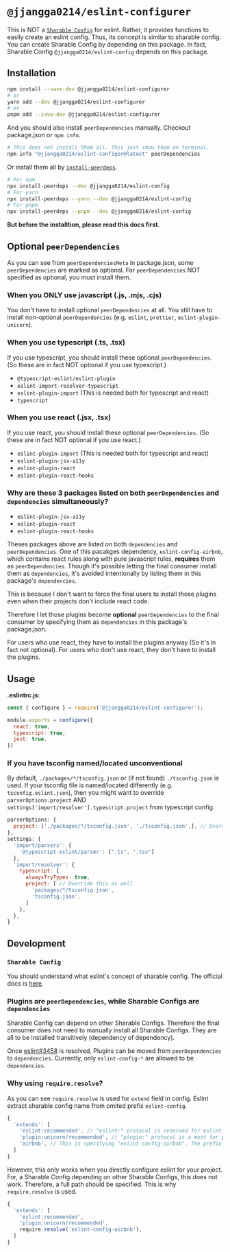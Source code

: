 # `@jjangga0214/eslint-configurer`

This is NOT a [`Sharable Config`](https://eslint.org/docs/latest/developer-guide/shareable-configs) for eslint.
Rather, it provides functions to easily create an eslint config.
Thus, its concept is similar to sharable config.
You can create Sharable Config by depending on this package.
In fact, Sharable Config `@jjangga0214/eslint-config` depends on this package.

## Installation

```sh
npm install --save-dev @jjangga0214/eslint-configurer
# or
yarn add --dev @jjangga0214/eslint-configurer
# or
pnpm add --save-dev @jjangga0214/eslint-configurer
```

And you should also install `peerDependencies` manually.
Checkout package.json or `npm info`.

```sh
# This does not install them all. This just show them on terminal.
npm info "@jjangga0214/eslint-configer@latest" peerDependencies
```

Or install them all by [`install-peerdeps`](https://openbase.com/js/install-peerdeps/documentation).

```sh
# For npm
npx install-peerdeps --dev @jjangga0214/eslint-config
# For yarn
npx install-peerdeps --yarn --dev @jjangga0214/eslint-config
# For pnpm
npx install-peerdeps --pnpm --dev @jjangga0214/eslint-config
```

**But before the installtion, please read this docs first.**

## Optional `peerDependencies`

As you can see from `peerDependenciesMeta` in package.json, some `peerDependencies` are marked as optional. For `peerDependencies` NOT specified as optional, you must install them.

### When you ONLY use javascript (.js, .mjs, .cjs)

You don't have to install optional `peerDependencies` at all.
You still have to install non-optional `peerDependencies` (e.g. `eslint`, `prettier`, `eslint-plugin-unicorn`).

### When you use typescript (.ts, .tsx)

If you use typescript, you should install these optional `peerDependencies`.
(So these are in fact NOT optional if you use typescript.)

- `@typescript-eslint/eslint-plugin`
- `eslint-import-resolver-typescript`
- `eslint-plugin-import` (This is needed both for typescript and react)
- `typescript`

### When you use react (.jsx, .tsx)

If you use react, you should install these optional `peerDependencies`.
(So these are in fact NOT optional if you use react.)

- `eslint-plugin-import` (This is needed both for typescript and react)
- `eslint-plugin-jsx-a11y`
- `eslint-plugin-react`
- `eslint-plugin-react-hooks`

### Why are these 3 packages listed on both `peerDependencies` and `dependencies` simultaneously?

- `eslint-plugin-jsx-a11y`
- `eslint-plugin-react`
- `eslint-plugin-react-hooks`

Theses packages above are listed on both `dependencies` and `peerDependencies`.
One of this pacakges dependency, `eslint-config-airbnb`, which contains react rules along with pure javascript rules, **requires** them as `peerDependencies`.
Though it's possible letting the final consumer install them as `dependencies`, it's avoided intentionally by listing them in this package's `dependencies`.

This is because I don't want to force the final users to install those plugins even when their projects don't include react code.

Therefore I let those plugins become **optional** `peerDependencies` to the final consumer by specifying them as `dependencies` in this package's package.json.

For users who use react, they have to install the plugins anyway (So it's in fact not optional).
For users who don't use react, they don't have to install the plugins.

## Usage

**.eslintrc.js**:

```js
const { configure } = require('@jjangga0214/eslint-configurer');

module.exports = configure({
  react: true,
  typescript: true,
  jest: true,
})
```

### If you have tsconfig named/located unconventional

By default, `./packages/*/tsconfig.json` or (if not found) `./tsconfig.json` is used. If your tsconfig file is named/located differently (e.g. `tsconfig.eslint.json`), then you might want to override `parserOptions.project` AND `settings['import/resolver'].typescript.project` from typescript config.

```js
parserOptions: {  
  project: ['./packages/*/tsconfig.json', './tsconfig.json',], // Override it
},
settings: {
  'import/parsers': {
    '@typescript-eslint/parser': [".ts", ".tsx"]
  },
  'import/resolver': {
    typescript: {
      alwaysTryTypes: true,
      project: [ // Override this as well
        'packages/*/tsconfig.json',
        'tsconfig.json',
      ]
    },
  },
}
```

## Development

### `Sharable Config`

You should understand what eslint's concept of sharable config. 
The official docs is [here](https://eslint.org/docs/developer-guide/shareable-configs).

### Plugins are `peerDependencies`, while Sharable Configs are `dependencies`

Sharable Config can depend on other Sharable Configs. Therefore the final consumer does not need to manually install all Sharable Configs. They are all to be installed transitively (dependency of dependency).

Once [eslint#3458](https://github.com/eslint/eslint/issues/3458) is resolved, Plugins can be moved from `peerDependencies` to `dependencies`. Currently, only `eslint-config-*` are allowed to be `dependencies`.

### Why using `require.resolve`?

As you can see `require.resolve` is used for `extend` field in config.
Eslint extract sharable config name from omited  prefix `eslint-config`.

```js
{
  'extends': [
    'eslint:recommended', // "eslint:" protocol is reserved for eslint itself 
    'plugin:unicorn/recommended', // "plugin:" protocol is a must for plugins
    'airbnb', // This is specifying "eslint-config-airbnb". The prefix "eslint-config" can be ommitted.
  ]
}
```

However, this only works when you directly configure eslint for your project.
For, a Sharable Config depending on other Sharable Configs, this does not work.
Therefore, a full path should be specified.
This is why `require.resolve` is used.

```js
{
  'extends': [
    'eslint:recommended',
    'plugin:unicorn/recommended',
    require.resolve('eslint-config-airbnb'), 
  ]
}
```
